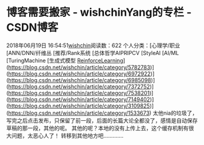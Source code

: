 # 博客需要搬家 - wishchinYang的专栏 - CSDN博客
2018年06月19日 16:54:51[wishchin](https://me.csdn.net/wishchin)阅读数：622
个人分类：[心理学/职业																[ANN/DNN/纤维丛																[推荐/Rank系统																[总体哲学AIPRIPCV																[StyleAI																[AI/ML																[TuringMachine																[生成式模型																[ReinforceLearning](https://blog.csdn.net/wishchin/article/category/5783969)](https://blog.csdn.net/wishchin/article/category/5782783)](https://blog.csdn.net/wishchin/article/category/6972922)](https://blog.csdn.net/wishchin/article/category/6985098)](https://blog.csdn.net/wishchin/article/category/7372752)](https://blog.csdn.net/wishchin/article/category/7538201)](https://blog.csdn.net/wishchin/article/category/7149402)](https://blog.csdn.net/wishchin/article/category/3109825)](https://blog.csdn.net/wishchin/article/category/1533673)
太他nia的垃圾了，写完之后点击发布，只保留了前一段，后面的长篇大论全都没了，感情是自动保存草稿的那一段，其他的呢。
其他的呢？本地的没有上传上去，这个缓存机制有很大问题，太恶心人了！
转移到其他地方吧.............
